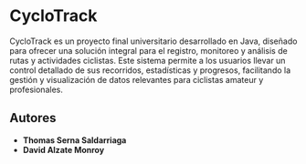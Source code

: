 # CycloTrack

CycloTrack es un proyecto final universitario desarrollado en Java, diseñado para ofrecer una solución integral para el registro, monitoreo y análisis de rutas y actividades ciclistas. Este sistema permite a los usuarios llevar un control detallado de sus recorridos, estadísticas y progresos, facilitando la gestión y visualización de datos relevantes para ciclistas amateur y profesionales.

## Autores

- **Thomas Serna Saldarriaga**
- **David Alzate Monroy**
